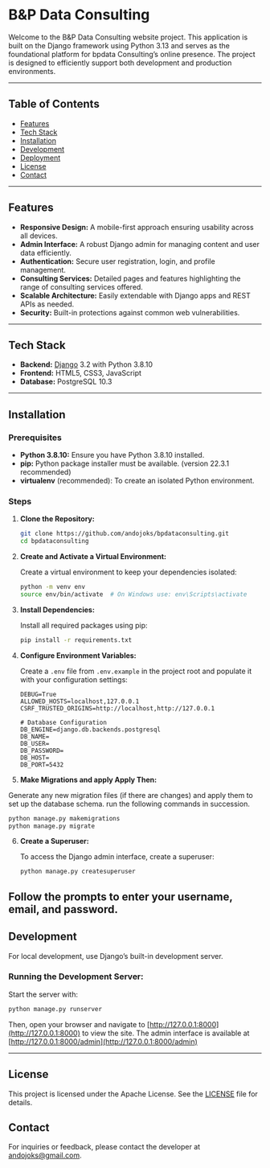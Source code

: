 # B&P Data Consulting

Welcome to the B&P Data Consulting website project. This application is built on the Django framework using Python 3.13 and serves as the foundational platform for bpdata Consulting’s online presence. The project is designed to efficiently support both development and production environments.

---

## Table of Contents

- [Features](#features)
- [Tech Stack](#tech-stack)
- [Installation](#installation)
- [Development](#development)
- [Deployment](#deployment)
- [License](#license)
- [Contact](#contact)

---

## Features

- **Responsive Design:** A mobile-first approach ensuring usability across all devices.
- **Admin Interface:** A robust Django admin for managing content and user data efficiently.
- **Authentication:** Secure user registration, login, and profile management.
- **Consulting Services:** Detailed pages and features highlighting the range of consulting services offered.
- **Scalable Architecture:** Easily extendable with Django apps and REST APIs as needed.
- **Security:** Built-in protections against common web vulnerabilities.

---

## Tech Stack

- **Backend:** [Django](https://www.djangoproject.com/) 3.2 with Python 3.8.10
- **Frontend:** HTML5, CSS3, JavaScript
- **Database:** PostgreSQL 10.3

---

## Installation

### Prerequisites

- **Python 3.8.10:** Ensure you have Python 3.8.10 installed.
- **pip:** Python package installer must be available. (version 22.3.1 recommended)
- **virtualenv** (recommended): To create an isolated Python environment.

### Steps

1. **Clone the Repository:**

   ```bash
   git clone https://github.com/andojoks/bpdataconsulting.git
   cd bpdataconsulting
   ```

2. **Create and Activate a Virtual Environment:**

   Create a virtual environment to keep your dependencies isolated:

   ```bash
   python -m venv env
   source env/bin/activate  # On Windows use: env\Scripts\activate
   ```

3. **Install Dependencies:**

   Install all required packages using pip:

   ```bash
   pip install -r requirements.txt
   ```

4. **Configure Environment Variables:**

   Create a `.env` file from `.env.example` in the project root and populate it with your configuration settings:

   ```env
   DEBUG=True
   ALLOWED_HOSTS=localhost,127.0.0.1
   CSRF_TRUSTED_ORIGINS=http://localhost,http://127.0.0.1

   # Database Configuration
   DB_ENGINE=django.db.backends.postgresql
   DB_NAME=
   DB_USER=
   DB_PASSWORD=
   DB_HOST=
   DB_PORT=5432
   ```

5. **Make Migrations and apply Apply Then:**

  Generate any new migration files (if there are changes) and apply them to set up the database schema. run the following commands in succession.

   ```bash
   python manage.py makemigrations
   python manage.py migrate
   ```

6. **Create a Superuser:**

   To access the Django admin interface, create a superuser:

   ```bash
   python manage.py createsuperuser
   ```

  Follow the prompts to enter your username, email, and password.
---

## Development

For local development, use Django’s built-in development server.

### Running the Development Server:

Start the server with:

```bash
python manage.py runserver
```

Then, open your browser and navigate to [http://127.0.0.1:8000](http://127.0.0.1:8000) to view the site. The admin interface is available at [http://127.0.0.1:8000/admin](http://127.0.0.1:8000/admin)  

---

## License

This project is licensed under the Apache License. See the [LICENSE](LICENSE) file for details.

## Contact

For inquiries or feedback, please contact the developer at [andojoks@gmail.com](mailto:andojoks@gmail.com).